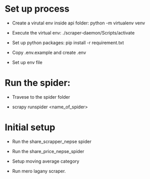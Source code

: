 # Set up process

* Create a virutal env inside api folder: python -m virtualenv venv

* Execute the virtual env: ./scraper-daemon/Scripts/activate

* Set up python packages: pip install -r requirement.txt

* Copy .env.example and create .env

* Set up env file


# Run the spider: 

* Travese to the spider folder

* scrapy runspider <name_of_spider>


# Initial setup
* Run the share_scrapper_nepse spider 

* Run the share_price_nepse_spider 

* Setup moving average category

* Run mero lagany scraper.

